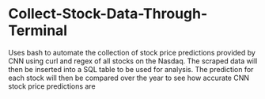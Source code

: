 # Collect-Stock-Data-Through-Terminal

Uses bash to automate the collection of stock price predictions provided by CNN using curl and regex of all stocks on the Nasdaq. 
The scraped data will then be inserted into a SQL table to be used for analysis. 
The prediction for each stock will then be compared over the year to see how accurate CNN stock price predictions are
